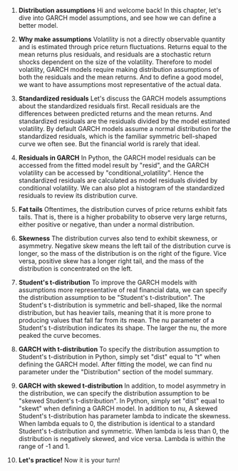 1. **Distribution assumptions**
Hi and welcome back! In this chapter, let's dive into GARCH model assumptions, and see how we can define a better model.

2. **Why make assumptions**
Volatility is not a directly observable quantity and is estimated through price return fluctuations. Returns equal to the mean returns plus residuals, and residuals are a stochastic return shocks dependent on the size of the volatility. Therefore to model volatility, GARCH models require making distribution assumptions of both the residuals and the mean returns. And to define a good model, we want to have assumptions most representative of the actual data.

3. **Standardized residuals**
Let's discuss the GARCH models assumptions about the standardized residuals first. Recall residuals are the differences between predicted returns and the mean returns. And standardized residuals are the residuals divided by the model estimated volatility. By default GARCH models assume a normal distribution for the standardized residuals, which is the familiar symmetric bell-shaped curve we often see. But the financial world is rarely that ideal.

4. **Residuals in GARCH**
In Python, the GARCH model residuals can be accessed from the fitted model result by "resid", and the GARCH volatility can be accessed by "conditional_volatility". Hence the standardized residuals are calculated as model residuals divided by conditional volatility. We can also plot a histogram of the standardized residuals to review its distribution curve.

5. **Fat tails**
Oftentimes, the distribution curves of price returns exhibit fats tails. That is, there is a higher probability to observe very large returns, either positive or negative, than under a normal distribution.

6. **Skewness**
The distribution curves also tend to exhibit skewness, or asymmetry. Negative skew means the left tail of the distribution curve is longer, so the mass of the distribution is on the right of the figure. Vice versa, positive skew has a longer right tail, and the mass of the distribution is concentrated on the left.

7. **Student's t-distribution**
To improve the GARCH models with assumptions more representative of real financial data, we can specify the distribution assumption to be "Student's t-distribution". The Student's t-distribution is symmetric and bell-shaped, like the normal distribution, but has heavier tails, meaning that it is more prone to producing values that fall far from its mean. The nu parameter of a Student's t-distribution indicates its shape. The larger the nu, the more peaked the curve becomes.

8. **GARCH with t-distribution**
To specify the distribution assumption to Student's t-distribution in Python, simply set "dist" equal to "t" when defining the GARCH model. After fitting the model, we can find nu parameter under the "Distribution" section of the model summary.

9. **GARCH with skewed t-distribution**
In addition, to model asymmetry in the distribution, we can specify the distribution assumption to be "skewed Student's t-distribution". In Python, simply set "dist" equal to "skewt" when defining a GARCH model. In addition to nu, A skewed Student's t-distribution has parameter lambda to indicate the skewness. When lambda equals to 0, the distribution is identical to a standard Student's t-distribution and symmetric. When lambda is less than 0, the distribution is negatively skewed, and vice versa. Lambda is within the range of -1 and 1.

10. **Let's practice!**
Now it is your turn!